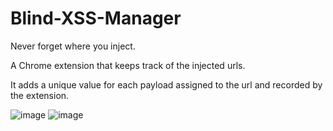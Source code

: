 # Blind-XSS-Manager
Never forget where you inject.

A Chrome extension that keeps track of the injected urls.

It adds a unique value for each payload assigned to the url and recorded by the extension.

![image](https://user-images.githubusercontent.com/11223632/209441622-1187dfe8-1023-4145-a71d-2f5a0177ed5a.png)
![image](https://user-images.githubusercontent.com/11223632/209441632-3b88e6a6-2395-4fd4-a003-adbd7fb563b1.png)
